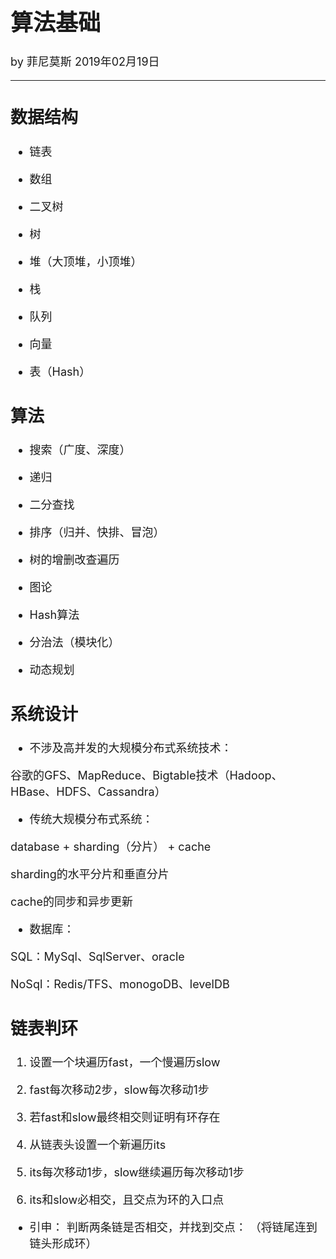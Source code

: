 <font size="4">

# 算法基础

by 菲尼莫斯  2019年02月19日

---

## 数据结构

* 链表

* 数组

* 二叉树

* 树

* 堆（大顶堆，小顶堆）

* 栈

* 队列

* 向量

* 表（Hash）

## 算法

* 搜索（广度、深度）

* 递归

* 二分查找

* 排序（归并、快排、冒泡）

* 树的增删改查遍历

* 图论

* Hash算法

* 分治法（模块化）

* 动态规划

## 系统设计

* 不涉及高并发的大规模分布式系统技术：

谷歌的GFS、MapReduce、Bigtable技术（Hadoop、HBase、HDFS、Cassandra）

* 传统大规模分布式系统：

database + sharding（分片） + cache

sharding的水平分片和垂直分片

cache的同步和异步更新

* 数据库：

SQL：MySql、SqlServer、oracle

NoSql：Redis/TFS、monogoDB、levelDB

## 链表判环

1. 设置一个块遍历fast，一个慢遍历slow

2. fast每次移动2步，slow每次移动1步

3. 若fast和slow最终相交则证明有环存在

4. 从链表头设置一个新遍历its

5. its每次移动1步，slow继续遍历每次移动1步

6. its和slow必相交，且交点为环的入口点

* 引申： 判断两条链是否相交，并找到交点： （将链尾连到链头形成环）

</font>